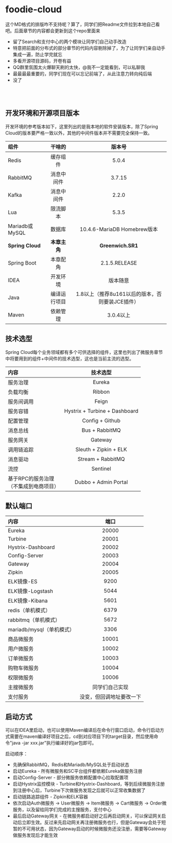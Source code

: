# foodie-cloud

这个MD格式的排版咋不支持呢？算了，同学们把Readme文件拉到本地自己看吧。后面章节的内容都会更新到这个repo里面来 

- 留了Search和支付中心的两个模块让同学们自己动手改造
- 特意把前面的分布式的部分章节的代码内容剔除掉了，为了让同学们亲自动手集成一遍，防止学完就忘
- 多看开源项目源码，开卷有益
- QQ群里氛围太火爆聊天刷的太快，@我不一定能看到，可以私聊我
- 最最最最重要的，同学们现在可以忘记前端了，从此注意力转向纯后端
- 没了

</br>
</br>


## 开发环境和开源项目版本

开发环境的参考版本如下，这里列出的是我本地的软件安装版本，除了Spring Cloud的版本要严格一致以外，其他的中间件版本并不需要完全保持一致。

| 组件  | 干啥的  	| 版本号 | 
|:------------- |:---------------:| :-------------:| 
| Redis     	| 缓存组件 	| 5.0.4 | 
| RabbitMQ      | 消息中间件 |  3.7.15    | 
| Kafka      | 消息中间件 | 2.2.0    
| Lua      | 限流脚本 | 5.3.5| 
| Mariadb或MySQL      | 数据库 | 10.4.6-MariaDB Homebrew版本| 
| **Spring Cloud**      | **本章主角** | **Greenwich.SR1**
| Spring Boot      | 本章配角 | 2.1.5.RELEASE
| IDEA | 开发环境 | 版本随意
| Java | 编译运行项目 | 1.8以上（推荐8u161以后的版本，否则要装JCE插件）
| Maven | 依赖管理 | 3.0.4以上

## 技术选型

Spring Cloud每个业务领域都有多个可供选择的组件，这里也列出了微服务章节中将要用到的组件+中间件的技术选型，这也是当前主流的选型。

| 内容  | 技术选型  	| 
|:------------- |:---------------:| 
| 服务治理  	| Eureka 	|
| 负载均衡     	| Ribbon 	|
| 服务间调用     	| Feign 	|
| 服务容错     	| Hystrix + Turbine + Dashboard|
| 配置管理     	| Config + Github |
| 消息总线     	| Bus + RabbitMQ	|
| 服务网关     	| Gateway |
| 调用链追踪     	| Sleuth + Zipkin + ELK |
| 消息驱动     	| Stream + RabbitMQ	|
| 流控     	| Sentinel 	|
| 基于RPC的服务治理</br>（不集成到电商项目） | Dubbo + Admin Portal |

## 默认端口

| 内容  | 端口  	| 
|:------------- |:---------------:| 
| Eureka  	| 20000 	|
| Turbine     	| 20001 	|
| Hystrix-Dashboard     	| 20002 	|
| Config-Server     	| 20003|
| Gateway     	| 20004 |
| Zipkin     	| 20005	|
| ELK镜像-ES     	| 9200 	|
| ELK镜像-Logstash     	| 5044 	|
| ELK镜像-Kibana     	| 5601 	|
| redis（单机模式）     	| 6379 	|
| rabbitmq（单机模式）     	| 5672 	|
| mariadb/mysql（单机模式）     	| 3306 	|
| 商品微服务     	| 10001 |
| 用户微服务     	| 10002 |
| 订单微服务     	| 10003 |
| 购物车微服务     	| 10004 |
| 权限微服务     	| 10006 |
| 主搜微服务     	| 同学们自己实现	|
| 支付服务     	| 没变，但回调地址要改一下 	|

## 启动方式

可以在IDEA里启动，也可以使用Maven编译后在命令行窗口启动，命令行启动方式需要在maven编译好项目之后，cd到对应项目下的target目录，然后使用命令"java -jar xxx.jar"执行编译好的jar包即可。

启动顺序：

- 先确保RabbitMQ，Redis和Mariadb/MySQL处于启动状态
- 启动Eureka - 所有微服务和SC平台组件都依赖Eureka做服务注册
- 启动Config-Server - 部分微服务依赖配置中心拉取配置项
- 启动Hystrix监控模块 - Turbine和Hystrix-Dashboard，等到后续微服务注册到注册中心后，Turbine下次做服务发现之后就可以正常收集数据了
- 启动链路追踪组件 - Zipkin和ELK容器
- 依次启动Auth微服务 -> User微服务 -> Item微服务 -> Cart微服务 -> Order微服务，以及留给同学们完成的主搜服务，支付中心
- 最后启动Gateway网关 - 在微服务都启动好之后再启动网关，可以保证网关启动后立即生效。反过来先启动网关再注册微服务也行，但是Gateway会处于短暂的不可用状态，因为Gateway启动的时候微服务还没注册，需要等Gateway做服务发现后才能生效






